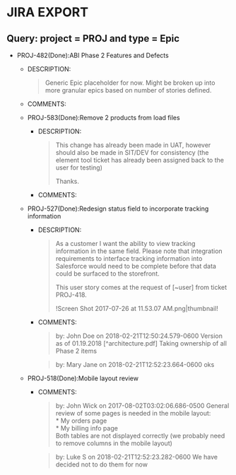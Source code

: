 # JIRA EXPORT
## Query: project = PROJ and type = Epic

* PROJ-482(Done):ABI Phase 2 Features and Defects
    * DESCRIPTION:
  
        > Generic Epic placeholder for now.  Might be broken up into more granular epics based on number of stories defined.

    * COMMENTS:
    * PROJ-583(Done):Remove 2 products from load files
        * DESCRIPTION:
  
            > This change has already been made in UAT, however should also be made in SIT/DEV for consistency (the element tool ticket has already been assigned back to the user for testing)  
            >   
            > Thanks.  
            > 
  

        * COMMENTS:
    * PROJ-527(Done):Redesign status field to incorporate tracking information
        * DESCRIPTION:
  
            > As a customer I want the ability to view tracking information in the same field.
            > Please note that integration requirements to interface tracking information into Salesforce would need to be complete before that data could be surfaced to the storefront.  
            >   
            > This user story comes at the request of [~user] from ticket PROJ-418.   
            >
            >  !Screen Shot 2017-07-26 at 11.53.07 AM.png|thumbnail! 

        * COMMENTS:  
            > by: John Doe on 2018-02-21T12:50:24.579-0600
            > Version as of 01.19.2018   [^architecture.pdf] 
            > Taking ownership of all Phase 2 items
  
            > by: Mary Jane on 2018-02-21T12:52:23.664-0600
            > oks

    * PROJ-518(Done):Mobile layout review

        * COMMENTS:  
            > by: John Wick on 2017-08-02T03:02:06.686-0500
            > General review of some pages is needed in the mobile layout:  
            > \* My orders page  
            > \* My billing info page  
            > Both tables are not displayed correctly (we probably need to remove columns in the  mobile layout)
  
            > by: Luke S on 2018-02-21T12:52:23.282-0600
            > We have decided not to do them for now

